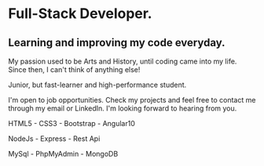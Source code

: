<h1>Full-Stack Developer.</h1>

<h2>Learning and improving my code everyday.</h2>

<p>My passion used to be Arts and History, until coding came into my life. Since then, I can't think of anything else!</p>
<p>Junior, but fast-learner and high-performance student.</p>

<p>I'm open to job opportunities. Check my projects and feel free to contact me through my email or LinkedIn. I'm looking forward to hearing from you.</p> 

HTML5 -
CSS3 -
Bootstrap -
Angular10

NodeJs -
Express -
Rest Api

MySql -
PhpMyAdmin -
MongoDB

